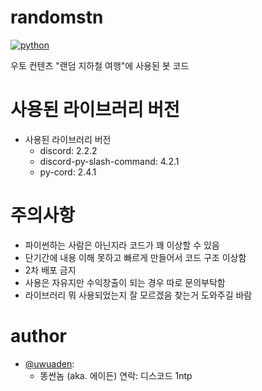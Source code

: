 # randomstn
[![python](https://img.shields.io/badge/Python-3.11.1-3776AB.svg?style=flat&logo=python&logoColor=white)](https://www.python.org)

우토 컨텐츠 "랜덤 지하철 여행"에 사용된 봇 코드

# 사용된 라이브러리 버전
- 사용된 라이브러리 버전
  - discord: 2.2.2
  - discord-py-slash-command: 4.2.1
  - py-cord: 2.4.1
# 주의사항
- 파이썬하는 사람은 아닌지라 코드가 꽤 이상할 수 있음
- 단기간에 내용 이해 못하고 빠르게 만들어서 코드 구조 이상함
- 2차 배포 금지
- 사용은 자유지만 수익창출이 되는 경우 따로 문의부탁함
- 라이브러리 뭐 사용되었는지 잘 모르겠음 찾는거 도와주길 바람
# author
- [@uwuaden](https://www.github.com/1ntp):
  - 똥싼놈 (aka. 에이든) 연락: 디스코드 1ntp
